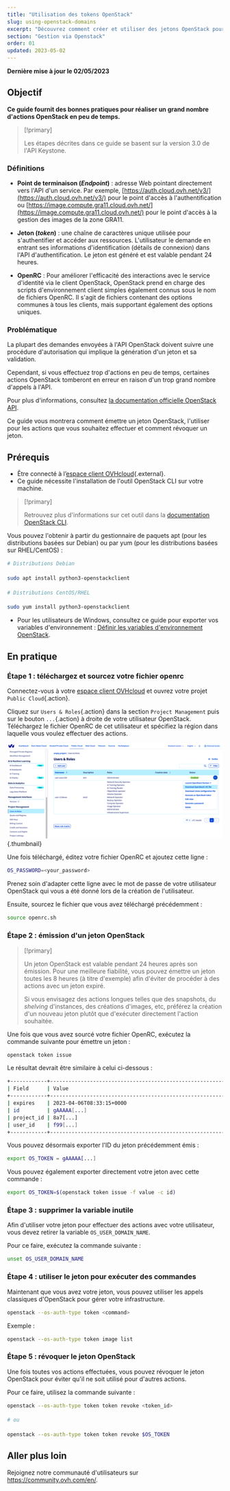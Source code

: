 ```yaml
---
title: "Utilisation des tokens OpenStack"
slug: using-openstack-domains
excerpt: "Découvrez comment créer et utiliser des jetons OpenStack pour vos actions"
section: "Gestion via Openstack"
order: 01
updated: 2023-05-02
---
```


**Dernière mise à jour le 02/05/2023**

## Objectif

**Ce guide fournit des bonnes pratiques pour réaliser un grand nombre d'actions OpenStack en peu de temps.**

> [!primary]
>
> Les étapes décrites dans ce guide se basent sur la version 3.0 de l'API Keystone.
>

### Définitions

- **Point de terminaison (*Endpoint*)** : adresse Web pointant directement vers l'API d'un service. Par exemple, [https://auth.cloud.ovh.net/v3/](https://auth.cloud.ovh.net/v3/) pour le point d'accès à l'authentification ou [https://image.compute.gra11.cloud.ovh.net/](https://image.compute.gra11.cloud.ovh.net/) pour le point d'accès à la gestion des images de la zone GRA11. 

- **Jeton (*token*)** : une chaîne de caractères unique utilisée pour s'authentifier et accéder aux ressources. L'utilisateur le demande en entrant ses informations d'identification (détails de connexion) dans l'API d'authentification. Le jeton est généré et est valable pendant 24 heures.

- **OpenRC** : Pour améliorer l'efficacité des interactions avec le service d'identité via le client OpenStack, OpenStack prend en charge des scripts d'environnement client simples également connus sous le nom de fichiers OpenRC. Il s'agit de fichiers contenant des options communes à tous les clients, mais supportant également des options uniques.

### Problématique

La plupart des demandes envoyées à l'API OpenStack doivent suivre une procédure d'autorisation qui implique la génération d'un jeton et sa validation.

Cependant, si vous effectuez trop d'actions en peu de temps, certaines actions OpenStack tomberont en erreur en raison d'un trop grand nombre d'appels à l'API.

Pour plus d'informations, consultez [la documentation officielle OpenStack API](http://developer.openstack.org/api-guide/quick-start/).

Ce guide vous montrera comment émettre un jeton OpenStack, l'utiliser pour les actions que vous souhaitez effectuer et comment révoquer un jeton.

## Prérequis 

- Être connecté à l’[espace client OVHcloud](https://www.ovh.com/auth/?action=gotomanager&from=https://www.ovh.com/fr/&ovhSubsidiary=fr){.external}.
- Ce guide nécessite l'installation de l'outil OpenStack CLI sur votre machine.

> [!primary]
>
> Retrouvez plus d'informations sur cet outil dans la [documentation OpenStack CLI](https://docs.openstack.org/python-openstackclient/latest/).

Vous pouvez l'obtenir à partir du gestionnaire de paquets apt (pour les distributions basées sur Debian) ou par yum (pour les distributions basées sur RHEL/CentOS) :

```bash
# Distributions Debian 

sudo apt install python3-openstackclient

# Distributions CentOS/RHEL

sudo yum install python3-openstackclient
```

- Pour les utilisateurs de Windows, consultez ce guide pour exporter vos variables d'environnement : [Définir les variables d'environnement OpenStack](https://docs.ovh.com/gb/en/public-cloud/set-openstack-environment-variables/).

## En pratique

### Étape 1 : téléchargez et sourcez votre fichier openrc

Connectez-vous à votre [espace client OVHcloud](https://www.ovh.com/auth/?action=gotomanager&from=https://www.ovh.com/fr/&ovhSubsidiary=fr) et ouvrez votre projet `Public Cloud`{.action}.

Cliquez sur `Users & Roles`{.action} dans la section `Project Management` puis sur le bouton `...`{.action} à droite de votre utilisateur OpenStack.<br>
Téléchargez le fichier OpenRC de cet utilisateur et spécifiez la région dans laquelle vous voulez effectuer des actions.

![télécharger le fichier openRC](images/openrc.png){.thumbnail}

Une fois téléchargé, éditez votre fichier OpenRC et ajoutez cette ligne :

```bash
OS_PASSWORD=<your_password>
```

Prenez soin d'adapter cette ligne avec le mot de passe de votre utilisateur OpenStack qui vous a été donné lors de la création de l'utilisateur.

Ensuite, sourcez le fichier que vous avez téléchargé précédemment :

```bash
source openrc.sh
```

### Étape 2 : émission d'un jeton OpenStack

> [!primary]
>
> Un jeton OpenStack est valable pendant 24 heures après son émission. Pour une meilleure fiabilité, vous pouvez émettre un jeton toutes les 8 heures (à titre d'exemple) afin d'éviter de procéder à des actions avec un jeton expiré.
>
> Si vous envisagez des actions longues telles que des snapshots, du *shelving* d'instances, des créations d'images, etc, préférez la création d'un nouveau jeton plutôt que d'exécuter directement l'action souhaitée.
>

Une fois que vous avez sourcé votre fichier OpenRC, exécutez la commande suivante pour émettre un jeton :

```bash
openstack token issue
```

Le résultat devrait être similaire à celui ci-dessous :

```bash
+------------+----------------------------------------------------------------+
| Field      | Value                                                          |
+------------+----------------------------------------------------------------+
| expires    | 2023-04-06T08:33:15+0000                                       |
| id         | gAAAAA[...]                                                    |
| project_id | 8a7[...]                                                       |
| user_id    | f99[...]                                                       |
+------------+----------------------------------------------------------------+
```

Vous pouvez désormais exporter l'ID du jeton précédemment émis :

```bash
export OS_TOKEN = gAAAAA[...]
```

Vous pouvez également exporter directement votre jeton avec cette commande :

```bash
export OS_TOKEN=$(openstack token issue -f value -c id)
```

### Étape 3 : supprimer la variable inutile

Afin d'utiliser votre jeton pour effectuer des actions avec votre utilisateur, vous devez retirer la variable `OS_USER_DOMAIN_NAME`.

Pour ce faire, exécutez la commande suivante :

```bash
unset OS_USER_DOMAIN_NAME
```

### Étape 4 : utiliser le jeton pour exécuter des commandes

Maintenant que vous avez votre jeton, vous pouvez utiliser les appels classiques d'OpenStack pour gérer votre infrastructure.

```bash
openstack --os-auth-type token <command>
```

Exemple : 

```bash
openstack --os-auth-type token image list
```

### Étape 5 : révoquer le jeton OpenStack

Une fois toutes vos actions effectuées, vous pouvez révoquer le jeton OpenStack pour éviter qu'il ne soit utilisé pour d'autres actions.

Pour ce faire, utilisez la commande suivante :

```bash
openstack --os-auth-type token token revoke <token_id>

# ou 

openstack --os-auth-type token token revoke $OS_TOKEN
```

## Aller plus loin

Rejoignez notre communauté d'utilisateurs sur <https://community.ovh.com/en/>.
